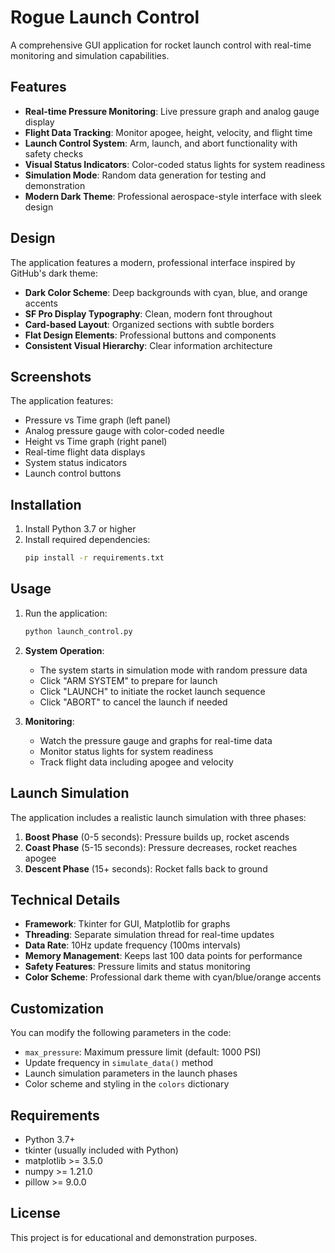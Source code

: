 # Rogue Launch Control

A comprehensive GUI application for rocket launch control with real-time monitoring and simulation capabilities.

## Features

- **Real-time Pressure Monitoring**: Live pressure graph and analog gauge display
- **Flight Data Tracking**: Monitor apogee, height, velocity, and flight time
- **Launch Control System**: Arm, launch, and abort functionality with safety checks
- **Visual Status Indicators**: Color-coded status lights for system readiness
- **Simulation Mode**: Random data generation for testing and demonstration
- **Modern Dark Theme**: Professional aerospace-style interface with sleek design

## Design

The application features a modern, professional interface inspired by GitHub's dark theme:

- **Dark Color Scheme**: Deep backgrounds with cyan, blue, and orange accents
- **SF Pro Display Typography**: Clean, modern font throughout
- **Card-based Layout**: Organized sections with subtle borders
- **Flat Design Elements**: Professional buttons and components
- **Consistent Visual Hierarchy**: Clear information architecture

## Screenshots

The application features:
- Pressure vs Time graph (left panel)
- Analog pressure gauge with color-coded needle
- Height vs Time graph (right panel)
- Real-time flight data displays
- System status indicators
- Launch control buttons

## Installation

1. Install Python 3.7 or higher
2. Install required dependencies:
   ```bash
   pip install -r requirements.txt
   ```

## Usage

1. Run the application:
   ```bash
   python launch_control.py
   ```

2. **System Operation**:
   - The system starts in simulation mode with random pressure data
   - Click "ARM SYSTEM" to prepare for launch
   - Click "LAUNCH" to initiate the rocket launch sequence
   - Click "ABORT" to cancel the launch if needed

3. **Monitoring**:
   - Watch the pressure gauge and graphs for real-time data
   - Monitor status lights for system readiness
   - Track flight data including apogee and velocity

## Launch Simulation

The application includes a realistic launch simulation with three phases:

1. **Boost Phase** (0-5 seconds): Pressure builds up, rocket ascends
2. **Coast Phase** (5-15 seconds): Pressure decreases, rocket reaches apogee
3. **Descent Phase** (15+ seconds): Rocket falls back to ground

## Technical Details

- **Framework**: Tkinter for GUI, Matplotlib for graphs
- **Threading**: Separate simulation thread for real-time updates
- **Data Rate**: 10Hz update frequency (100ms intervals)
- **Memory Management**: Keeps last 100 data points for performance
- **Safety Features**: Pressure limits and status monitoring
- **Color Scheme**: Professional dark theme with cyan/blue/orange accents

## Customization

You can modify the following parameters in the code:
- `max_pressure`: Maximum pressure limit (default: 1000 PSI)
- Update frequency in `simulate_data()` method
- Launch simulation parameters in the launch phases
- Color scheme and styling in the `colors` dictionary

## Requirements

- Python 3.7+
- tkinter (usually included with Python)
- matplotlib >= 3.5.0
- numpy >= 1.21.0
- pillow >= 9.0.0

## License

This project is for educational and demonstration purposes.